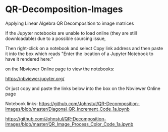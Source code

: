 # QR-Decomposition-Images
Applying Linear Algebra QR Decomposition to image matrices

If the Jupyter notebooks are unable to load online (they are still downloadable) due to a possible sourcing issue,

Then right-click on a notebook and select Copy link address and then paste it into the box which reads
"Enter the location of a Jupyter Notebook to have it rendered here:"

on the Nbviewer Online page to view the notebooks:

https://nbviewer.jupyter.org/

Or just copy and paste the links below into the box on the Nbviewer Online page

Notebook links:
https://github.com/Johnstul/QR-Decomposition-Images/blob/master/Diagonal_QR_Increment_Code_1a.ipynb

https://github.com/Johnstul/QR-Decomposition-Images/blob/master/QR_Image_Process_Color_Code_1a.ipynb
